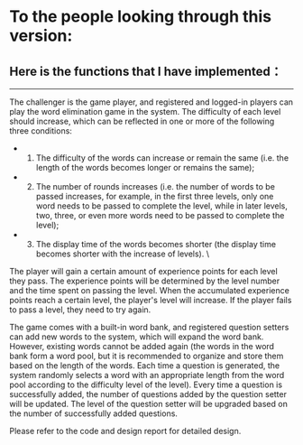 
# To the people looking through this version:

## Here is the functions that I have implemented：
***
The challenger is the game player, and registered and logged-in players can play the word elimination game in the system. The difficulty of each level should increase, which can be reflected in one or more of the following three conditions: 
* 1. The difficulty of the words can increase or remain the same (i.e. the length of the words becomes longer or remains the same);  
* 2. The number of rounds increases (i.e. the number of words to be passed increases, for example, in the first three levels, only one word needs to be passed to complete the level, while in later levels, two, three, or even more words need to be passed to complete the level);  
* 3. The display time of the words becomes shorter (the display time becomes shorter with the increase of levels). \

The player will gain a certain amount of experience points for each level they pass. The experience points will be determined by the level number and the time spent on passing the level. When the accumulated experience points reach a certain level, the player's level will increase. If the player fails to pass a level, they need to try again.

The game comes with a built-in word bank, and registered question setters can add new words to the system, which will expand the word bank. However, existing words cannot be added again (the words in the word bank form a word pool, but it is recommended to organize and store them based on the length of the words. Each time a question is generated, the system randomly selects a word with an appropriate length from the word pool according to the difficulty level of the level). Every time a question is successfully added, the number of questions added by the question setter will be updated. The level of the question setter will be upgraded based on the number of successfully added questions.

Please refer to the code and design report for detailed design.
